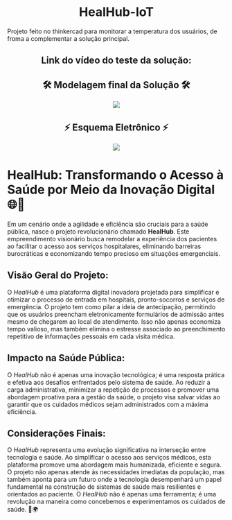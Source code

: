 <h1 align="center">HealHub-IoT</h1>
Projeto feito no thinkercad para monitorar a temperatura dos usuários, de froma a complementar a solução principal.

<h2 align="center">Link do vídeo do teste da solução:</h2>

<h2 align="center">🛠 Modelagem final da Solução 🛠</h2>
<div align="center">
    <img height src="https://cdn.discordapp.com/attachments/945808741385793596/1177373837315293204/image.png?ex=657245d5&is=655fd0d5&hm=5d0c5799c5718eca18b08fac2393dadf5b7c09e5ffe437bb234e622cfef14890&"/>
</div>

<h2 align="center">⚡️ Esquema Eletrônico ⚡️</h2>
<div align="center">
    <img height src="https://cdn.discordapp.com/attachments/945808741385793596/1177374452342861905/image.png?ex=65724667&is=655fd167&hm=c0c301d7d1f704146721e49c5127fdb1399b611b02d3b558b3b0560fe008ecbd&"/>
</div>

# **HealHub: Transformando o Acesso à Saúde por Meio da Inovação Digital** 🌐🏥

Em um cenário onde a agilidade e eficiência são cruciais para a saúde pública, nasce o projeto revolucionário chamado **HealHub**. Este empreendimento visionário busca remodelar a experiência dos pacientes ao facilitar o acesso aos serviços hospitalares, eliminando barreiras burocráticas e economizando tempo precioso em situações emergenciais.

## **Visão Geral do Projeto:**
O *HealHub* é uma plataforma digital inovadora projetada para simplificar e otimizar o processo de entrada em hospitais, pronto-socorros e serviços de emergência. O projeto tem como pilar a ideia de antecipação, permitindo que os usuários preencham eletronicamente formulários de admissão antes mesmo de chegarem ao local de atendimento. Isso não apenas economiza tempo valioso, mas também elimina o estresse associado ao preenchimento repetitivo de informações pessoais em cada visita médica.

## **Impacto na Saúde Pública:**
O *HealHub* não é apenas uma inovação tecnológica; é uma resposta prática e efetiva aos desafios enfrentados pelo sistema de saúde. Ao reduzir a carga administrativa, minimizar a repetição de processos e promover uma abordagem proativa para a gestão da saúde, o projeto visa salvar vidas ao garantir que os cuidados médicos sejam administrados com a máxima eficiência.

## **Considerações Finais:**
O *HealHub* representa uma evolução significativa na interseção entre tecnologia e saúde. Ao simplificar o acesso aos serviços médicos, esta plataforma promove uma abordagem mais humanizada, eficiente e segura. O projeto não apenas atende às necessidades imediatas da população, mas também aponta para um futuro onde a tecnologia desempenhará um papel fundamental na construção de sistemas de saúde mais resilientes e orientados ao paciente. O *HealHub* não é apenas uma ferramenta; é uma revolução na maneira como concebemos e experimentamos os cuidados de saúde. 🚀🌍
